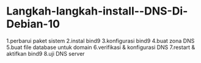 # Langkah-langkah-install--DNS-Di-Debian-10
1.perbarui paket sistem 2.instal bind9 3.konfigurasi bind9 4.buat zona DNS 5.buat file database untuk domain 6.verifikasi &amp; konfigurasi DNS 7.restart &amp; aktifkan bind9 8.uji DNS server
